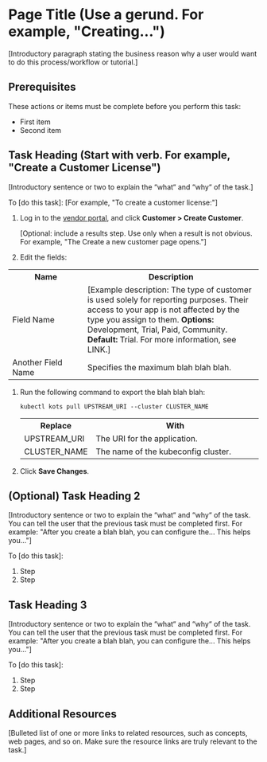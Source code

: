 # Page Title (Use a gerund. For example, "Creating...")

<!-- This template is used for processes/workflows or tutorial that require multiple procedures/tasks. For single procedures, use the other template.-->

[Introductory paragraph stating the business reason why a user would want to do this process/workflow or tutorial.]

## Prerequisites

These actions or items must be complete before you perform this task:
* First item
* Second item

## Task Heading (Start with verb. For example, "Create a Customer License")

[Introductory sentence or two to explain the “what“ and “why“ of the task.]

To [do this task]: [For example, "To create a customer license:"]

1. Log in to the [vendor portal](https://vendor.replicated.com), and click **Customer > Create Customer**.

   [Optional: include a results step. Use only when a result is not obvious. For example, "The Create a new customer page opens."]

1. Edit the fields:

  <table>
    <tr>
      <th width="30%">Name</th>
      <th width="70%">Description</th>
    </tr>
    <tr>
      <td>Field Name</td>
      <td>[Example description: The type of customer is used solely for reporting purposes. Their access to your app is not affected by the type you assign to them. <strong>Options:</strong> Development, Trial, Paid, Community. <strong>Default:</strong> Trial. For more information, see LINK.]</td>
    </tr>
    <tr>
      <td>Another Field Name</td>
      <td>Specifies the maximum blah blah blah.</td>
    </tr>
  </table>

1. Run the following command to export the blah blah blah:

    ```
    kubectl kots pull UPSTREAM_URI --cluster CLUSTER_NAME
    ```
    <table>
      <tr>
        <th width="30%">Replace</th>
        <th width="70%">With</th>
      </tr>
      <tr>
        <td>UPSTREAM_URI</td>
        <td>The URI for the application.</td>
      </tr>
      <tr>
        <td>CLUSTER_NAME</td>
        <td>The name of the kubeconfig cluster.</td>
      </tr>
    </table>

1. Click **Save Changes**.

## (Optional) Task Heading 2

<!--Separate each task under a new heading. If there are optional tasks that the user can complete as part of the larger procedure, put “(Optional)“ in the heading.-->

[Introductory sentence or two to explain the “what“ and “why“ of the task. You can tell the user that the previous task must be completed first. For example: "After you create a blah blah, you can configure the... This helps you..."]

To [do this task]:

1. Step
1. Step


## Task Heading 3

[Introductory sentence or two to explain the “what“ and “why“ of the task. You can tell the user that the previous task must be completed first. For example: "After you create a blah blah, you can configure the... This helps you..."]

To [do this task]:

1. Step
1. Step

## Additional Resources​

[Bulleted list of one or more links to related resources, such as concepts, web pages, and so on. Make sure the resource links are truly relevant to the task.]
